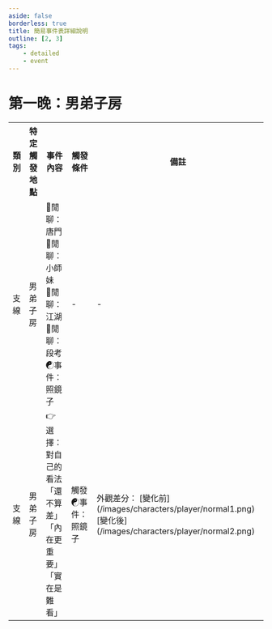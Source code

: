 ```yaml
---
aside: false
borderless: true
title: 簡易事件表詳細說明
outline: [2, 3]
tags:
    - detailed
    - event
---
```


# 第一晚：男弟子房

<Table class="timeline-table">
    <tr class="timeline-header">
        <th>類別</th>
        <th>特定觸發地點</th>
        <th>事件內容</th>
        <th>觸發條件</th>
        <th>備註</th>
    </tr>
	<tr>
		<td>支線</td>
		<td>男弟子房</td>
		<td>
			💬閒聊：唐門<br>
			💬閒聊：小師妹<br>
			💬閒聊：江湖<br>
			💬閒聊：段考<br>
			☯事件：照鏡子<br>
		</td>
		<td>-</td>
		<td>-</td>
	</tr>
	<tr>
		<td>支線</td>
		<td>男弟子房</td>
		<td>
			👉選擇：對自己的看法<br>
			<span title="自戀LV1、性情-2，外觀變化">「還不算差」 </span> <br>
			<span title="學問+1">「內在更重要」 </span> <br>
			<span title="性情-1、修養-1、命運+1、心相-20">「實在是難看」 </span> <br>
		</td>
		<td>觸發 ☯事件：照鏡子</td>
		<td>
		外觀差分：
		<MarkdownWrapper>
		[變化前](/images/characters/player/normal1.png)
		[變化後](/images/characters/player/normal2.png)
		</MarkdownWrapper>
		</td>
	</tr>
</table>






